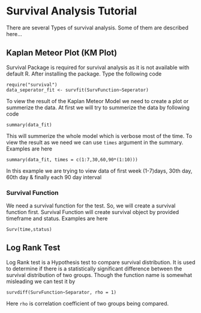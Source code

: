 # Survival Analysis Tutorial
There are several Types of survival analysis. Some of them are described here...
## Kaplan Meteor Plot (KM Plot)
Survival Package is required for survival analysis as it is not available with default R. After installing the package. Type the following code
```
require("survival") 
data_seperator_fit <- survfit(SurvFunction~Seperator)
```
To view the result of the Kaplan Meteor Model we need to create a plot or summerize the data. At first we will try to summerize the data by following code
```
summary(data_fit)
```
This will summerize the whole model which is verbose most of the time. To view the result as we need we can use `times` argument in the summary. Examples are here
```
summary(data_fit, times = c(1:7,30,60,90*(1:10)))
```
In this example we are trying to view data of first week (1-7)days, 30th day, 60th day & finally each 90 day interval

### Survival Function
We need a survival function for the test. So, we will create a survival function first. Survival Function will create survival object by provided timeframe and status. Examples are here
```
Surv(time,status)
```

## Log Rank Test
Log Rank test is a Hypothesis test to compare survival distribution. It is used to determine if there is a statistically significant difference between the survival distribution of two groups. Though the function name is somewhat misleading we can test it by 
```
survdiff(SurvFunction~Separator, rho = 1)
```

Here `rho` is correlation coefficient of two groups being compared.
